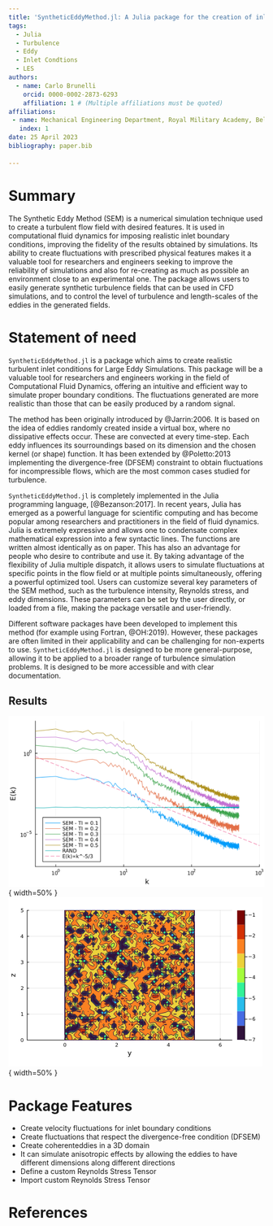 ```yaml
---
title: 'SyntheticEddyMethod.jl: A Julia package for the creation of inlet flow conditions for LES'
tags:
  - Julia
  - Turbulence
  - Eddy
  - Inlet Condtions
  - LES
authors:
  - name: Carlo Brunelli
    orcid: 0000-0002-2873-6293
    affiliation: 1 # (Multiple affiliations must be quoted)
affiliations:
 - name: Mechanical Engineering Department, Royal Military Academy, Belgium
   index: 1
date: 25 April 2023
bibliography: paper.bib

---
```


# Summary
The Synthetic Eddy Method (SEM) is a numerical simulation technique used to create a turbulent flow field with desired features. It is used in computational fluid dynamics for imposing realistic inlet boundary conditions, improving the fidelity of the results obtained by simulations. Its ability to create fluctuations with prescribed physical features makes it a valuable tool for researchers and engineers seeking to improve the reliability of simulations and also for re-creating as much as possible an environment close to an experimental one. The package allows users to easily generate synthetic turbulence fields that can be used in CFD simulations, and to control the level of turbulence  and length-scales of the eddies in the generated fields.

# Statement of need

`SyntheticEddyMethod.jl` is a package which aims to create realistic turbulent inlet conditions for Large Eddy Simulations. This package will be a valuable tool for researchers and engineers working in the field of Computational Fluid Dynamics, offering an intuitive and efficient way to simulate proper boundary conditions. The fluctuations generated are more realistic than those that can be easily produced by a random signal.

The method has been originally introduced by @Jarrin:2006. It is based on the idea of eddies randomly created inside a virtual box, where no dissipative effects occur. These are convected at every time-step. Each eddy influences its sourroundings based on its dimension and the chosen kernel (or shape) function. It has been extended by @Poletto:2013 implementing the divergence-free (DFSEM) constraint to obtain fluctuations for incompressible flows, which are the most common cases studied for turbulence.

`SyntheticEddyMethod.jl` is completely implemented in the Julia programming language, [@Bezanson:2017]. In recent years, Julia has emerged as a powerful language for scientific computing and has become popular among researchers and practitioners in the field of fluid dynamics. Julia is extremely expressive and allows one to condensate complex mathematical expression into a few syntactic lines. The functions are written almost identically as on paper. This has also an advantage for people who desire to contribute and use it. By taking advantage of the flexibility of Julia multiple dispatch, it allows users to simulate fluctuations at specific points in the flow field or at multiple points simultaneously, offering a powerful optimized tool. Users can customize several key parameters of the SEM method, such as the turbulence intensity, Reynolds stress, and eddy dimensions. These parameters can be set by the user directly, or loaded from a file, making the package versatile and user-friendly.

Different software packages have been developed to implement this method (for example using Fortran, @OH:2019). However, these packages are often limited in their applicability and can be challenging for non-experts to use. `SyntheticEddyMethod.jl` is designed to be more general-purpose, allowing it to be applied to a broader range of turbulence simulation problems. It is designed to be more accessible and with clear documentation.


## Results
![Spectra examples at different Turbulent Intensities using tent function as shape function. It refers to the fluctuations in time in one specific point.](images/docs/Spectra.png){ width=50% }
![normalized divergence in a plane using the divergence-free feature. \label{fig:dfsem-plane}](images/docs/Div_free_plane.png){ width=50%  }


# Package Features
- Create velocity fluctuations for inlet boundary conditions
- Create fluctuations that respect the divergence-free condition (DFSEM)
- Create coherenteddies in a 3D domain
- It can simulate anisotropic effects by allowing the eddies to have different dimensions along different directions
- Define a custom Reynolds Stress Tensor
- Import custom Reynolds Stress Tensor


# References
